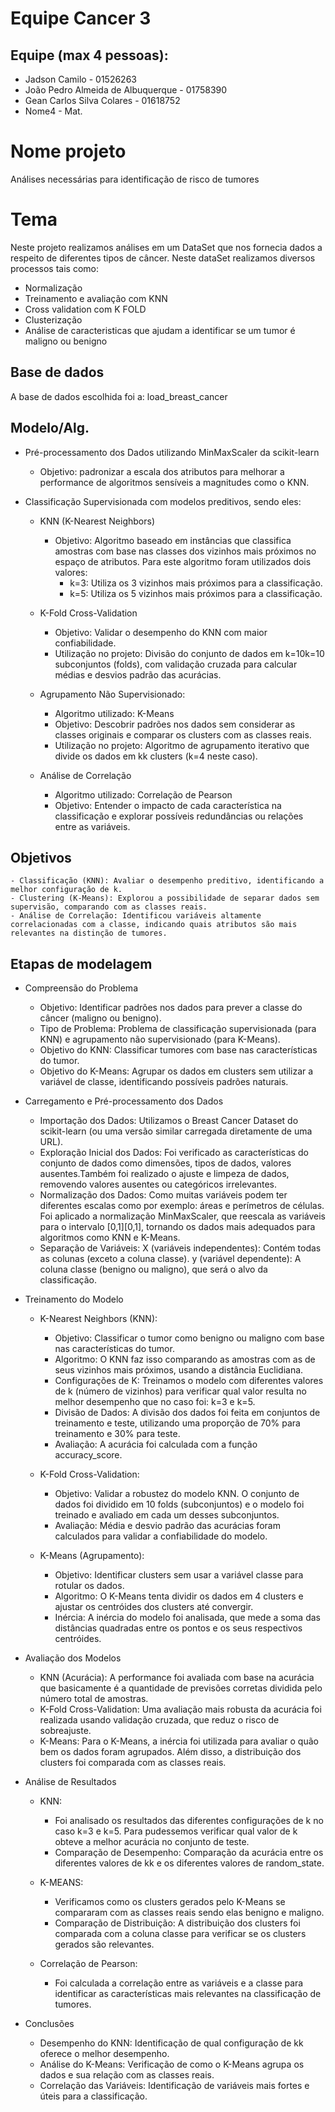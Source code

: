 # Equipe Cancer 3

## Equipe (max 4 pessoas):
- Jadson Camilo - 01526263
- João Pedro Almeida de Albuquerque - 01758390
- Gean Carlos Silva Colares - 01618752
- Nome4 - Mat.

# Nome projeto
Análises necessárias para identificação de risco de tumores

# Tema
Neste projeto realizamos análises em um DataSet que nos fornecia dados a respeito de diferentes tipos de câncer. Neste dataSet realizamos diversos processos tais como: 

- Normalização
- Treinamento e avaliação com KNN
- Cross validation com K FOLD
- Clusterização 
- Análise de caracteristicas que ajudam a identificar se um tumor é maligno ou benigno

## Base de dados
A base de dados escolhida foi a: load_breast_cancer 

## Modelo/Alg.

- Pré-processamento dos Dados utilizando MinMaxScaler da scikit-learn
    - Objetivo: padronizar a escala dos atributos para melhorar a performance de algoritmos sensíveis a magnitudes como o KNN.

- Classificação Supervisionada com modelos preditivos, sendo eles: 

    - KNN (K-Nearest Neighbors)
        - Objetivo: Algoritmo baseado em instâncias que classifica amostras com base nas classes dos vizinhos mais próximos no espaço de atributos. Para este algoritmo foram utilizados dois valores: 
            - k=3: Utiliza os 3 vizinhos mais próximos para a classificação.
            - k=5: Utiliza os 5 vizinhos mais próximos para a classificação.

    - K-Fold Cross-Validation
        - Objetivo: Validar o desempenho do KNN com maior confiabilidade.
        - Utilização no projeto: Divisão do conjunto de dados em k=10k=10 subconjuntos (folds), com validação cruzada para calcular médias e desvios padrão das acurácias.
    
    - Agrupamento Não Supervisionado:
        - Algoritmo utilizado: K-Means
        - Objetivo: Descobrir padrões nos dados sem considerar as classes originais e comparar os clusters com as classes reais.
        - Utilização no projeto: Algoritmo de agrupamento iterativo que divide os dados em kk clusters (k=4 neste caso).
    
    - Análise de Correlação
        - Algoritmo utilizado: Correlação de Pearson
        - Objetivo: Entender o impacto de cada característica na classificação e explorar possíveis redundâncias ou relações entre as variáveis.

## Objetivos
    - Classificação (KNN): Avaliar o desempenho preditivo, identificando a melhor configuração de k.
    - Clustering (K-Means): Explorou a possibilidade de separar dados sem supervisão, comparando com as classes reais.
    - Análise de Correlação: Identificou variáveis altamente correlacionadas com a classe, indicando quais atributos são mais relevantes na distinção de tumores.

## Etapas de modelagem
- Compreensão do Problema
    * Objetivo: Identificar padrões nos dados para prever a classe do câncer (maligno ou benigno).
    * Tipo de Problema: Problema de classificação supervisionada (para KNN) e agrupamento não supervisionado (para K-Means).
    * Objetivo do KNN: Classificar tumores com base nas características do tumor.
    * Objetivo do K-Means: Agrupar os dados em clusters sem utilizar a variável de classe, identificando possíveis padrões naturais.

- Carregamento e Pré-processamento dos Dados
    * Importação dos Dados: Utilizamos o Breast Cancer Dataset do scikit-learn (ou uma versão similar carregada diretamente de uma URL).
    * Exploração Inicial dos Dados: Foi verificado as características do conjunto de dados como dimensões, tipos de dados, valores ausentes.Também foi realizado o ajuste e limpeza de dados,  removendo valores ausentes ou categóricos irrelevantes.
    * Normalização dos Dados: Como muitas variáveis podem ter diferentes escalas como por exemplo: áreas e perímetros de células. Foi aplicado a normalização MinMaxScaler, que reescala as variáveis para o intervalo [0,1][0,1], tornando os dados mais adequados para algoritmos como KNN e K-Means.
    * Separação de Variáveis: X (variáveis independentes): Contém todas as colunas (exceto a coluna classe). y (variável dependente): A coluna classe (benigno ou maligno), que será o alvo da classificação.

- Treinamento do Modelo
    * K-Nearest Neighbors (KNN):
        * Objetivo: Classificar o tumor como benigno ou maligno com base nas características do tumor.
        * Algoritmo: O KNN faz isso comparando as amostras com as de seus vizinhos mais próximos, usando a distância Euclidiana.
        * Configurações de K: Treinamos o modelo com diferentes valores de k (número de vizinhos) para verificar qual valor resulta no melhor desempenho que no caso foi: k=3  e k=5.
        * Divisão de Dados: A divisão dos dados foi feita em conjuntos de treinamento e teste, utilizando uma proporção de 70% para treinamento e 30% para teste.
        * Avaliação: A acurácia foi calculada com a função accuracy_score.
    
    * K-Fold Cross-Validation:
        * Objetivo: Validar a robustez do modelo KNN. O conjunto de dados foi dividido em 10 folds (subconjuntos) e o modelo foi treinado e avaliado em cada um desses subconjuntos.
        * Avaliação: Média e desvio padrão das acurácias foram calculados para validar a confiabilidade do modelo.
    
    * K-Means (Agrupamento):
        * Objetivo: Identificar clusters sem usar a variável classe para rotular os dados.
        * Algoritmo: O K-Means tenta dividir os dados em 4 clusters e ajustar os centróides dos clusters até convergir.
        * Inércia: A inércia do modelo foi analisada, que mede a soma das distâncias quadradas entre os pontos e os seus respectivos centróides.

- Avaliação dos Modelos
    * KNN (Acurácia): A performance foi avaliada com base na acurácia que basicamente é a quantidade de previsões corretas dividida pelo número total de amostras.
    * K-Fold Cross-Validation: Uma avaliação mais robusta da acurácia foi realizada usando validação cruzada, que reduz o risco de sobreajuste.
    * K-Means: Para o K-Means, a inércia foi utilizada para avaliar o quão bem os dados foram agrupados. Além disso, a distribuição dos clusters foi comparada com as classes reais.

- Análise de Resultados

    * KNN: 
        * Foi analisado os resultados das diferentes configurações de k no caso k=3 e k=5. Para pudessemos verificar qual valor de k obteve a melhor acurácia no conjunto de teste.
        * Comparação de Desempenho: Comparação da acurácia entre os diferentes valores de kk e os diferentes valores de random_state.

    * K-MEANS:
        * Verificamos como os clusters gerados pelo K-Means se compararam com as classes reais sendo elas benigno e maligno.
        * Comparação de Distribuição: A distribuição dos clusters foi comparada com a coluna classe para verificar se os clusters gerados são relevantes.

    * Correlação de Pearson:
        * Foi calculada a correlação entre as variáveis e a classe para identificar as características mais relevantes na classificação de tumores.

- Conclusões
    * Desempenho do KNN: Identificação de qual configuração de kk oferece o melhor desempenho.
    * Análise do K-Means: Verificação de como o K-Means agrupa os dados e sua relação com as classes reais.
    * Correlação das Variáveis: Identificação de variáveis mais fortes e úteis para a classificação.

